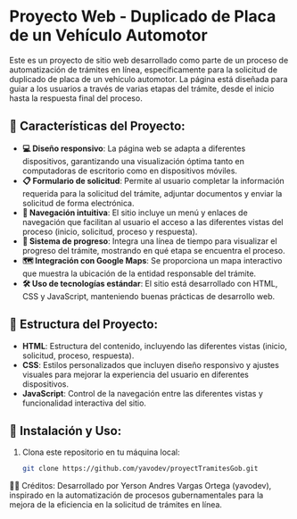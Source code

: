 # Proyecto Web - Duplicado de Placa de un Vehículo Automotor

Este es un proyecto de sitio web desarrollado como parte de un proceso de automatización de trámites en línea, específicamente para la solicitud de duplicado de placa de un vehículo automotor. La página está diseñada para guiar a los usuarios a través de varias etapas del trámite, desde el inicio hasta la respuesta final del proceso.

## 🚀 Características del Proyecto:
- **💻 Diseño responsivo**: La página web se adapta a diferentes dispositivos, garantizando una visualización óptima tanto en computadoras de escritorio como en dispositivos móviles.
- **📋 Formulario de solicitud**: Permite al usuario completar la información requerida para la solicitud del trámite, adjuntar documentos y enviar la solicitud de forma electrónica.
- **🧭 Navegación intuitiva**: El sitio incluye un menú y enlaces de navegación que facilitan al usuario el acceso a las diferentes vistas del proceso (inicio, solicitud, proceso y respuesta).
- **🔄 Sistema de progreso**: Integra una línea de tiempo para visualizar el progreso del trámite, mostrando en qué etapa se encuentra el proceso.
- **🗺️ Integración con Google Maps**: Se proporciona un mapa interactivo que muestra la ubicación de la entidad responsable del trámite.
- **🛠️ Uso de tecnologías estándar**: El sitio está desarrollado con HTML, CSS y JavaScript, manteniendo buenas prácticas de desarrollo web.
  
## 📂 Estructura del Proyecto:
- **HTML**: Estructura del contenido, incluyendo las diferentes vistas (inicio, solicitud, proceso, respuesta).
- **CSS**: Estilos personalizados que incluyen diseño responsivo y ajustes visuales para mejorar la experiencia del usuario en diferentes dispositivos.
- **JavaScript**: Control de la navegación entre las diferentes vistas y funcionalidad interactiva del sitio.

## 🔧 Instalación y Uso:
1. Clona este repositorio en tu máquina local:
   ```bash
   git clone https://github.com/yavodev/proyectTramitesGob.git 

👨‍💻 Créditos:
Desarrollado por Yerson Andres Vargas Ortega (yavodev), inspirado en la automatización de procesos gubernamentales para la mejora de la eficiencia en la solicitud de trámites en línea.
